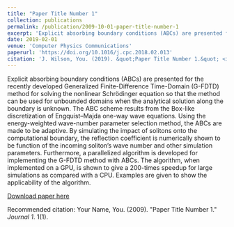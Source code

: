 ```yaml
---
title: "Paper Title Number 1"
collection: publications
permalink: /publication/2009-10-01-paper-title-number-1
excerpt: 'Explicit absorbing boundary conditions (ABCs) are presented for the recently developed Generalized Finite-Difference Time-Domain (G-FDTD) method for solving the nonlinear Schrödinger equation so that the method can be used for unbounded domains when the analytical solution along the boundary is unknown. The ABC scheme results from the Box-like discretization of Engquist–Majda one-way wave equations. Using the energy-weighted wave-number parameter selection method, the ABCs are made to be adaptive. By simulating the impact of solitons onto the computational boundary, the reflection coefficient is numerically shown to be function of the incoming soliton’s wave number and other simulation parameters. Furthermore, a parallelized algorithm is developed for implementing the G-FDTD method with ABCs. The algorithm, when implemented on a GPU, is shown to give a 200-times speedup for large simulations as compared with a CPU. Examples are given to show the applicability of the algorithm.'
date: 2019-02-01
venue: 'Computer Physics Communications'
paperurl: 'https://doi.org/10.1016/j.cpc.2018.02.013'
citation: 'J. Wilson, You. (2019). &quot;Paper Title Number 1.&quot; <i>Journal 1</i>. 1(1).'
---
```

Explicit absorbing boundary conditions (ABCs) are presented for the recently developed Generalized Finite-Difference Time-Domain (G-FDTD) method for solving the nonlinear Schrödinger equation so that the method can be used for unbounded domains when the analytical solution along the boundary is unknown. The ABC scheme results from the Box-like discretization of Engquist–Majda one-way wave equations. Using the energy-weighted wave-number parameter selection method, the ABCs are made to be adaptive. By simulating the impact of solitons onto the computational boundary, the reflection coefficient is numerically shown to be function of the incoming soliton’s wave number and other simulation parameters. Furthermore, a parallelized algorithm is developed for implementing the G-FDTD method with ABCs. The algorithm, when implemented on a GPU, is shown to give a 200-times speedup for large simulations as compared with a CPU. Examples are given to show the applicability of the algorithm.

[Download paper here](http://academicpages.github.io/files/paper1.pdf)

Recommended citation: Your Name, You. (2009). "Paper Title Number 1." <i>Journal 1</i>. 1(1).